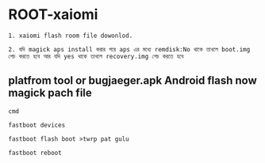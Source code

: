# ROOT-xaiomi
``` 1. xaiomi flash room file dowonlod. ```

``` 2. যদি magick aps install করার পরে aps এর মধ্যে remdisk:No থাকে তাখলে boot.img পেচ করতে হবে আর যদি yes থাকে তাখলে recovery.img পেচ করতে হবে ```


## platfrom tool or bugjaeger.apk Android flash now magick pach file 

    cmd

    fastboot devices 

    fastboot flash boot >twrp pat gulu
    
    fastboot reboot
